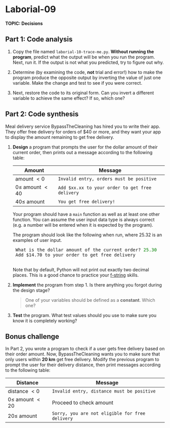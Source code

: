 # Laborial-09

**TOPIC: Decisions**

<!-- Note: combo of COMP 1631 and F21 1501 -->

## Part 1: Code analysis
1. Copy the file named `laborial-10-trace-me.py`. **Without running the program**, predict what the output will be when you run the program. Next, run it. If the output is not what you predicted, try to figure out why.

2. Determine (by examining the code, **not** trial and error!) how to make the program produce the opposite output by inverting the value of just one variable. Make the change and test to see if you were correct.

3. Next, restore the code to its original form. Can you invert a different variable to achieve the same effect? If so, which one?

## Part 2: Code synthesis
Meal delivery service BypassTheCleaning has hired you to write their app. They offer free delivery for orders of \$40 or more, and they want your app to display the amount remaining to get free delivery.

1. **Design** a program that prompts the user for the dollar amount of their current order, then prints out a message according to the following table:

    | Amount                   | Message                                         |
    | ------------------------ | ----------------------------------------------- |
    | amount $\lt 0$           | `Invalid entry, orders must be positive`        |
    | $0 \leq$ amount $\lt 40$ | `Add $xx.xx to your order to get free delivery` |
    | $40 \leq$ amount         | `You get free delivery!`                        |
    
    Your program should have a `main` function as well as at least one other function. You can assume the user input data type is always correct (e.g. a number will be entered when it is expected by the program).

    The program should look like the following when run, where 25.32 is an examples of user input.

    <pre>
    What is the dollar amount of the current order? <span style="color: green">25.30</span>
    Add $14.70 to your order to get free delivery
    </pre>

    Note that by default, Python will not print out exactly two decimal places. This is a good chance to practice your [f-string](https://docs.python.org/3/tutorial/inputoutput.html#tut-f-strings) skills.

2. **Implement** the program from step 1. Is there anything you forgot during the design stage?
   > One of your variables should be defined as a **constant**. Which one?
3. **Test** the program. What test values should you use to make sure you know it is completely working?

## Bonus challenge
In Part 2, you wrote a program to check if a user gets free delivery based on their order amount. Now, BypassTheCleaning wants you to make sure that only users within **20 km** get free delivery. Modify the previous program to prompt the user for their delivery distance, then print messages according to the following table:

| Distance                 | Message                                         |
| ------------------------ | ----------------------------------------------- |
| distance $\lt 0$         | `Invalid entry, distance must be positive`      |
| $0 \leq$ amount $\lt 20$ | Proceed to check amount                         |
| $20 \leq$ amount         | `Sorry, you are not eligible for free delivery` |
